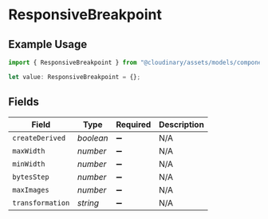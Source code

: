 # ResponsiveBreakpoint

## Example Usage

```typescript
import { ResponsiveBreakpoint } from "@cloudinary/assets/models/components";

let value: ResponsiveBreakpoint = {};
```

## Fields

| Field              | Type               | Required           | Description        |
| ------------------ | ------------------ | ------------------ | ------------------ |
| `createDerived`    | *boolean*          | :heavy_minus_sign: | N/A                |
| `maxWidth`         | *number*           | :heavy_minus_sign: | N/A                |
| `minWidth`         | *number*           | :heavy_minus_sign: | N/A                |
| `bytesStep`        | *number*           | :heavy_minus_sign: | N/A                |
| `maxImages`        | *number*           | :heavy_minus_sign: | N/A                |
| `transformation`   | *string*           | :heavy_minus_sign: | N/A                |